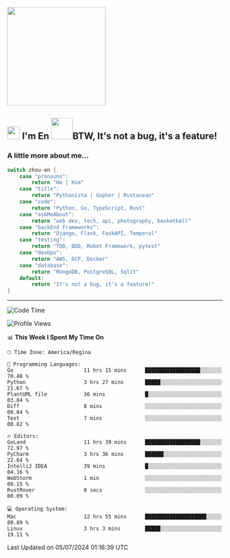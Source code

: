 <img align='center' src="https://media.giphy.com/media/GP1TJJSV4Ys1r64q2A/giphy.gif" width="230">

<h2><img src="https://emojis.slackmojis.com/emojis/images/1531849430/4246/blob-sunglasses.gif?1531849430" width="30"/> I'm En <img src="https://media.giphy.com/media/12oufCB0MyZ1Go/giphy.gif" width="50">BTW, It's not a bug, it's a feature!</h2>


<!-- <img align='right' src="https://media.giphy.com/media/M9gbBd9nbDrOTu1Mqx/giphy.gif" width="230"> -->


### A little more about me... 
<!--
```javascript
const zhou-en = {
    pronouns: "He" | "Him",
    title: "Pythonista" | "Gopher" | "Rustacean",
    code: ["Python", "Go", "Rust", "TypeScript"],
    askMeAbout: ["web dev", "tech", "app dev", "photography"],
    technologies: {
        backEnd: {
            python: ["Django", "Flask", "FaskAPI"],
            go: []
        },
        scraping: ["selenium", "scrapy", "spider"],
        testing: ["Robot Framework"],
        devOps: ["AWS", "Docker", "GCP", "Nginx"],
        databases: ["mongo", "postgresql", "sqlite"],
        misc: ["Firebase", "Heroku"]
    },
    architecture: ["Event Driven Architecture", "Microservices"],
    currentFocus: ["Temporal", "Rust"],
    funFact: "It's not a bug, it's a feature!"
};
```
  -->

```go
switch zhou-en {
    case "pronouns":
        return "He | Him"
    case "title":
        return "Pythonista | Gopher | Rustacean"
    case "code":
        return "Python, Go, TypeScript, Rust"
    case "askMeAbout":
        return "web dev, tech, api, photography, basketball"
    case "backEnd Frameworks":
        return "Django, Flask, FaskAPI, Temporal"
    case "testing":
        return "TDD, BDD, Robot Framework, pytest"
    case "devOps":
        return "AWS, GCP, Docker"
    case "database":
        return "MongoDB, PostgreSQL, Sqlit"
    default:
        return "It's not a bug, it's a feature!"
}
```




---
<!--START_SECTION:waka-->
![Code Time](http://img.shields.io/badge/Code%20Time-1%2C536%20hrs%2037%20mins-blue)

![Profile Views](http://img.shields.io/badge/Profile%20Views-8-blue)

📊 **This Week I Spent My Time On** 

```text
🕑︎ Time Zone: America/Regina

💬 Programming Languages: 
Go                       11 hrs 15 mins      ██████████████████░░░░░░░   70.48 % 
Python                   3 hrs 27 mins       █████░░░░░░░░░░░░░░░░░░░░   21.67 % 
PlantUML file            36 mins             █░░░░░░░░░░░░░░░░░░░░░░░░   03.84 % 
Diff                     8 mins              ░░░░░░░░░░░░░░░░░░░░░░░░░   00.84 % 
Text                     7 mins              ░░░░░░░░░░░░░░░░░░░░░░░░░   00.82 % 

🔥 Editors: 
GoLand                   11 hrs 39 mins      ██████████████████░░░░░░░   72.97 % 
PyCharm                  3 hrs 36 mins       ██████░░░░░░░░░░░░░░░░░░░   22.64 % 
IntelliJ IDEA            39 mins             █░░░░░░░░░░░░░░░░░░░░░░░░   04.16 % 
WebStorm                 1 min               ░░░░░░░░░░░░░░░░░░░░░░░░░   00.15 % 
RustRover                0 secs              ░░░░░░░░░░░░░░░░░░░░░░░░░   00.09 % 

💻 Operating System: 
Mac                      12 hrs 55 mins      ████████████████████░░░░░   80.89 % 
Linux                    3 hrs 3 mins        █████░░░░░░░░░░░░░░░░░░░░   19.11 % 
```


 Last Updated on 05/07/2024 01:16:39 UTC
<!--END_SECTION:waka-->

